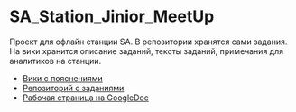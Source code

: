 # SA_Station_Jinior_MeetUp
Проект для офлайн станции SA. 
В репозитории хранятся сами задания.  
На вики хранится описание заданий, тексты заданий, примечания для аналитиков на станции.   

- [Вики c пояснениями](https://github.com/ElenaZhuravleva24/SA_Station_Jinior_MeetUp.wiki.git) 
- [Репозиторий с заданиями](https://github.com/ElenaZhuravleva24/SA_Station_Jinior_MeetUp)
- [Рабочая страница на GoogleDoc](https://docs.google.com/document/d/1pDyFvcKLYy0YpG9Bp2nkFASZTNQ6tumOUTdUXdTdMZU/edit)
